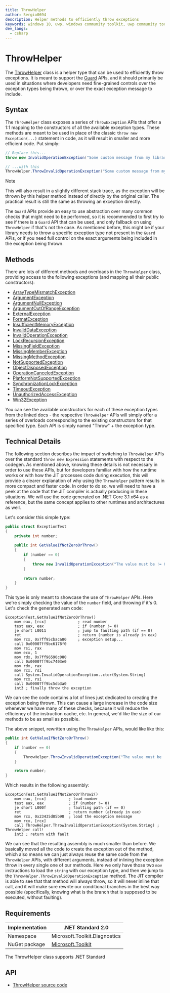 ```yaml
---
title: ThrowHelper
author: Sergio0694
description: Helper methods to efficiently throw exceptions
keywords: windows 10, uwp, windows community toolkit, uwp community toolkit, uwp toolkit, debug, net core, net standard
dev_langs:
  - csharp
---
```


# ThrowHelper

The [ThrowHelper](https://docs.microsoft.com/dotnet/api/microsoft.toolkit.diagnostics.ThrowHelper) class is a helper type that can be used to efficiently throw exceptions. It is meant to support the [Guard](https://docs.microsoft.com/dotnet/api/microsoft.toolkit.diagnostics.guard) APIs, and it should primarily be used in situations where developers need fine-grained controls over the exception types being thrown, or over the exact exception message to include.

## Syntax

The `ThrowHelper` class exposes a series of `ThrowException` APIs that offer a 1:1 mapping to the constructors of all the available exception types. These methods are meant to be used in place of the classic `throw new Exception(...)` statement in code, as it will result in smaller and more efficient code. Put simply:

```csharp
// Replace this...
throw new InvalidOperationException("Some custom message from my library");

// ...with this
ThrowHelper.ThrowInvalidOperationException("Some custom message from my library");
```

> [!NOTE]
> This will also result in a slightly different stack trace, as the exception will be thrown by this helper method instead of directly by the original caller. The practical result is still the same as throwing an exception directly.

The `Guard` APIs provide an easy to use abstraction over many common checks that might need to be performed, so it is recommended to first try to see if there is a `Guard` API that can be used, and only fallback on using `ThrowHelper` if that's not the case. As mentioned before, this might be if your library needs to throw a specific exception type not present in the `Guard` APIs, or if you need full control on the exact arguments being included in the exception being thrown.

## Methods

There are lots of different methods and overloads in the `ThrowHelper` class, providing access to the following exceptions (and mapping all their public constructors):

- [ArrayTypeMismatchException](https://docs.microsoft.com/dotnet/api/system.ArrayTypeMismatchException)
- [ArgumentException](https://docs.microsoft.com/dotnet/api/system.ArgumentException)
- [ArgumentNullException](https://docs.microsoft.com/dotnet/api/system.ArgumentNullException)
- [ArgumentOutOfRangeException](https://docs.microsoft.com/dotnet/api/system.ArgumentOutOfRangeException)
- [ExternalException](https://docs.microsoft.com/dotnet/api/system.runtime.interopservices.ExternalException)
- [FormatException](https://docs.microsoft.com/dotnet/api/system.FormatException)
- [InsufficientMemoryException](https://docs.microsoft.com/dotnet/api/system.InsufficientMemoryException)
- [InvalidDataException](https://docs.microsoft.com/dotnet/api/system.io.InvalidDataException)
- [InvalidOperationException](https://docs.microsoft.com/dotnet/api/system.InvalidOperationException)
- [LockRecursionException](https://docs.microsoft.com/dotnet/api/system.threading.LockRecursionException)
- [MissingFieldException](https://docs.microsoft.com/dotnet/api/system.MissingFieldException)
- [MissingMemberException](https://docs.microsoft.com/dotnet/api/system.MissingMemberException)
- [MissingMethodException](https://docs.microsoft.com/dotnet/api/system.MissingMethodException)
- [NotSupportedException](https://docs.microsoft.com/dotnet/api/system.NotSupportedException)
- [ObjectDisposedException](https://docs.microsoft.com/dotnet/api/system.ObjectDisposedException)
- [OperationCanceledException](https://docs.microsoft.com/dotnet/api/system.OperationCanceledException)
- [PlatformNotSupportedException](https://docs.microsoft.com/dotnet/api/system.PlatformNotSupportedException)
- [SynchronizationLockException](https://docs.microsoft.com/dotnet/api/system.threading.SynchronizationLockException)
- [TimeoutException](https://docs.microsoft.com/dotnet/api/system.TimeoutException)
- [UnauthorizedAccessException](https://docs.microsoft.com/dotnet/api/system.UnauthorizedAccessException)
- [Win32Exception](https://docs.microsoft.com/dotnet/api/system.componentmodel.Win32Exception)

You can see the available constructors for each of these exception types from the linked docs - the respective `ThrowHelper` APIs will simply offer a series of overloads corresponding to the existing constructors for that specified type. Each API is simply named "Throw" + the exception type.

## Technical Details

The following section describes the impact of switching to `ThrowHelper` APIs over the standard `throw new Expression` statements with respect to the codegen. As mentioned above, knowing these details is not necessary in order to use these APIs, but for developers familiar with how the runtime works or with how the JIT processes code during execution, this will provide a clearer explanation of why using the `ThrowHelper` pattern results in more compact and faster code. In order to do so, we will need to have a peek at the code that the JIT compiler is actually producing in these situations. We will use the code generated on .NET Core 3.1 x64 as a reference, but the same concept applies to other runtimes and architectures as well.

Let's consider this simple type:

```csharp
public struct ExceptionTest
{
    private int number;
    
    public int GetValueIfNotZeroOrThrow()
    {
        if (number == 0)
        {
            throw new InvalidOperationException("The value must be != 0");
        }
        
        return number;
    }
}
```

This type is only meant to showcase the use of `ThrowHelper` APIs. Here we're simply checking the value of the `number` field, and throwing if it's 0. Let's check the generated asm code:

```x86asm
ExceptionTest.GetValueIfNotZeroOrThrow()
    mov eax, [rcx]              ; read number
    test eax, eax               ; if (number != 0)
    je short L0011              ; jump to faulting path (if == 0)
    ret                         ; return (number is already in eax)
    mov rcx, 0x7ff95cbaca80     ; exception setup...
    call 0x00007ff9bc6178f0
    mov rsi, rax
    mov ecx, 1
    mov rdx, 0x7ff96590c080
    call 0x00007ff9bc7403e0
    mov rdx, rax
    mov rcx, rsi
    call System.InvalidOperationException..ctor(System.String)
    mov rcx, rsi
    call 0x00007ff9bc5db3a0
    int3 ; finally throw the exception
```

We can see the code contains a lot of lines just dedicated to creating the exception being thrown. This can cause a large increase in the code size whenever we have many of these checks, because it will reduce the efficiency of the instruction cache, etc. In general, we'd like the size of our methods to be as small as possible.

The above snippet, rewritten using the `ThrowHelper` APIs, would like like this:

```csharp
public int GetValueIfNotZeroOrThrow()
{
    if (number == 0)
    {
        ThrowHelper.ThrowInvalidOperationException("The value must be != 0");
    }

    return number;
}
```

Which results in the following assembly:

```x86asm
ExceptionTest.GetValueIfNotZeroOrThrow2()
    mov eax, [rcx]          ; load number
    test eax, eax           ; if (number != 0)
    je short L000f          ; faulting path (if == 0)
    ret                     ; return number (already in eax)
    mov rcx, 0x23435d85b98  ; load the exception message
    mov rcx, [rcx]
    call ThrowHelper.ThrowInvalidOperationException(System.String) ; ThrowHelper call!
    int3 ; return with fault
```

We can see that the resulting assembly is much smaller than before. We basically moved all the code to create the exception out of the method, which also means we can just always reuse the same code from the `ThrowHelper` APIs, with different arguments, instead of inlining the exception throw in every single one of our methods. Here we only have those two `mov` instructions to load the `string` with our exception type, and then we jump to the `ThrowHelper.ThrowInvalidOperationException` method. The JIT compiler is able to see that that method will always throw, so it will never inline that call, and it will make sure rewrite our conditional branches in the best way possible (specifically, knowing what is the branch that is supposed to be executed, without faulting).

## Requirements

| Implementation | .NET Standard 2.0 |
| --- | --- |
| Namespace | Microsoft.Toolkit.Diagnostics |
| NuGet package | [Microsoft.Toolkit](https://www.nuget.org/packages/Microsoft.Toolkit/) |

The ThrowHelper class supports .NET Standard

## API

* [ThrowHelper source code](https://github.com/Microsoft/WindowsCommunityToolkit/blob/master/Microsoft.Toolkit/Diagnostics/ThrowHelper.ThrowExceptions.cs)

